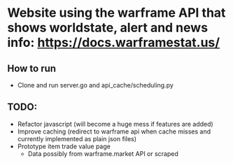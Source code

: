 # Website using the warframe API that shows worldstate, alert and news info: https://docs.warframestat.us/
## How to run
* Clone and run server.go and api_cache/scheduling.py

## TODO:
* Refactor javascript (will become a huge mess if features are added)
* Improve caching (redirect to warframe api when cache misses and currently implemented as plain json files)
* Prototype item trade value page
  - Data possibly from warframe.market API or scraped
          
        
